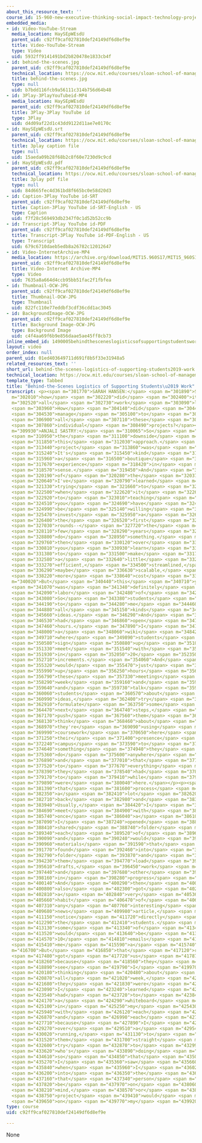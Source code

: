 ```yaml
---
about_this_resource_text: ''
course_id: 15-960-new-executive-thinking-social-impact-technology-projects-fall-2017-spring-2018
embedded_media:
- id: Video-YouTube-Stream
  media_location: HaySEpWEsdU
  parent_uid: c92ff9caf027810def24149df6d8ef9e
  title: Video-YouTube-Stream
  type: Video
  uid: 5932ff9141491bd2b820478e1833cb4f
- id: behind-the-scenes.jpg
  parent_uid: c92ff9caf027810def24149df6d8ef9e
  technical_location: https://ocw.mit.edu/courses/sloan-school-of-management/15-960-new-executive-thinking-social-impact-technology-projects-fall-2017-spring-2018/instructor-insights/behind-the-scenes-logistics-of-supporting-students2019-work/behind-the-scenes.jpg
  title: behind-the-scenes.jpg
  type: null
  uid: b7bdd116fcb9a56111c314b756d64b48
- id: 3Play-3PlayYouTubeid-MP4
  media_location: HaySEpWEsdU
  parent_uid: c92ff9caf027810def24149df6d8ef9e
  title: 3Play-3Play YouTube id
  type: 3Play
  uid: d4d09af22d1c43dd9122d11ae7e0170c
- id: HaySEpWEsdU.srt
  parent_uid: c92ff9caf027810def24149df6d8ef9e
  technical_location: https://ocw.mit.edu/courses/sloan-school-of-management/15-960-new-executive-thinking-social-impact-technology-projects-fall-2017-spring-2018/instructor-insights/behind-the-scenes-logistics-of-supporting-students2019-work/HaySEpWEsdU.srt
  title: 3play caption file
  type: null
  uid: 15aeda09b28f68b2c8f60e7230d9c9cd
- id: HaySEpWEsdU.pdf
  parent_uid: c92ff9caf027810def24149df6d8ef9e
  technical_location: https://ocw.mit.edu/courses/sloan-school-of-management/15-960-new-executive-thinking-social-impact-technology-projects-fall-2017-spring-2018/instructor-insights/behind-the-scenes-logistics-of-supporting-students2019-work/HaySEpWEsdU.pdf
  title: 3play pdf file
  type: null
  uid: 84d665fec4d361bd8f665bc0e58d20d3
- id: Caption-3Play YouTube id-SRT
  parent_uid: c92ff9caf027810def24149df6d8ef9e
  title: Caption-3Play YouTube id-SRT-English - US
  type: Caption
  uid: f7f28c569493db2347f0c1d52b52cc9b
- id: Transcript-3Play YouTube id-PDF
  parent_uid: c92ff9caf027810def24149df6d8ef9e
  title: Transcript-3Play YouTube id-PDF-English - US
  type: Transcript
  uid: 679c6710daeb5edb8a26782c12012647
- id: Video-InternetArchive-MP4
  media_location: https://archive.org/download/MIT15.960S17/MIT15_960S17_Sastry_Instructor_Interview_300k.mp4
  parent_uid: c92ff9caf027810def24149df6d8ef9e
  title: Video-Internet Archive-MP4
  type: Video
  uid: 7635a8a664d4ccb95bb51fac2f1fbfea
- id: Thumbnail-OCW-JPG
  parent_uid: c92ff9caf027810def24149df6d8ef9e
  title: Thumbnail-OCW-JPG
  type: Thumbnail
  uid: 822fc110e77eddbf3cdf36cdd1ac3045
- id: BackgroundImage-OCW-JPG
  parent_uid: c92ff9caf027810def24149df6d8ef9e
  title: Background Image-OCW-JPG
  type: Background Image
  uid: c4f4aa69f6b9e856daae5ae45ff8cb73
inline_embed_id: 1490005behindthesceneslogisticsofsupportingstudentswork25734586
layout: video
order_index: null
parent_uid: 01ed403649711d691f8b5f33e31948a5
related_resources_text: ''
short_url: behind-the-scenes-logistics-of-supporting-students2019-work
technical_location: https://ocw.mit.edu/courses/sloan-school-of-management/15-960-new-executive-thinking-social-impact-technology-projects-fall-2017-spring-2018/instructor-insights/behind-the-scenes-logistics-of-supporting-students2019-work
template_type: Tabbed
title: "Behind-the-Scenes Logistics of Supporting Students\u2019 Work"
transcript: <p><span m="301770">SARAH HANSEN:</span> <span m="301890">So</span> <span
  m="302010">how</span> <span m="302220">did</span> <span m="302400">it</span> <span
  m="302520">all</span> <span m="302730">work</span> <span m="303090">logistically?</span>
  <span m="303960">How</span> <span m="304140">did</span> <span m="304410">you</span>
  <span m="304530">manage</span> <span m="305100">to</span> <span m="305730">create</span>
  <span m="306900">all</span> <span m="307110">these</span> <span m="307320">different</span>
  <span m="307860">individual</span> <span m="308490">projects?</span></p><p><span
  m="309930">ANJALI SASTRY:</span> <span m="310065">So</span> <span m="310470">that's</span>
  <span m="310950">the</span> <span m="311100">downside</span> <span m="311730">of</span>
  <span m="311850">this</span> <span m="312030">approach.</span> <span m="313200">Each</span>
  <span m="313440">project</span> <span m="313860">was</span> <span m="314010">customized.</span>
  <span m="315240">It's</span> <span m="315450">kind</span> <span m="315750">of</span>
  <span m="315960">a</span> <span m="316500">boutique</span> <span m="317280">learning</span>
  <span m="317670">experience</span> <span m="318420">in</span> <span m="318510">a</span>
  <span m="318570">sense.</span> <span m="319450">And</span> <span m="320010">one</span>
  <span m="320190">of</span> <span m="320280">the</span> <span m="320370">things</span>
  <span m="320640">I've</span> <span m="320790">learned</span> <span m="321030">about</span>
  <span m="321330">trying</span> <span m="321660">to</span> <span m="321780">innovate</span>
  <span m="322500">when</span> <span m="322620">it</span> <span m="322680">comes</span>
  <span m="322920">to</span> <span m="323010">teaching</span> <span m="324060">is</span>
  <span m="324510">you</span> <span m="324690">have</span> <span m="324870">to</span>
  <span m="324990">be</span> <span m="325140">willing</span> <span m="325380">to</span>
  <span m="325470">invest</span> <span m="325950">a</span> <span m="326040">lot</span>
  <span m="326400">the</span> <span m="326520">first</span> <span m="326820">few</span>
  <span m="327030">rounds--</span> <span m="327720">the</span> <span m="327810">first</span>
  <span m="328110">few</span> <span m="328290">years</span> <span m="328710">you</span>
  <span m="328800">do</span> <span m="328950">something.</span> <span m="329610">And</span>
  <span m="329760">then</span> <span m="330120">over</span> <span m="330360">time,</span>
  <span m="330810">you</span> <span m="330930">learn</span> <span m="331230">how</span>
  <span m="331380">to</span> <span m="331500">make</span> <span m="331770">it</span>
  <span m="332580">a</span> <span m="332640">little</span> <span m="332910">more</span>
  <span m="333270">efficient,</span> <span m="334500">streamlined,</span> <span m="335930">and</span>
  <span m="336290">maybe</span> <span m="336630">scalable,</span> <span m="337830">and</span>
  <span m="338220">more</span> <span m="338640">cost</span> <span m="338940">effective.</span></p><p><span
  m="340020">But</span> <span m="340440">this</span> <span m="340710">year</span>
  <span m="341070">was</span> <span m="341340">definitely</span> <span m="342030">a</span>
  <span m="342090">labor</span> <span m="342480">of</span> <span m="342600">love.</span>
  <span m="343080">So</span> <span m="343380">students</span> <span m="343920">came</span>
  <span m="344190">to</span> <span m="344280">me</span> <span m="344460">with</span>
  <span m="344880">all</span> <span m="345150">kinds</span> <span m="345540">of</span>
  <span m="345660">ideas.</span> <span m="346290">And</span> <span m="346410">I</span>
  <span m="346530">had</span> <span m="346860">open</span> <span m="347130">office</span>
  <span m="347460">hours.</span> <span m="347890">I</span> <span m="347990">have</span>
  <span m="348000">a</span> <span m="348060">wiki</span> <span m="348420">page</span>
  <span m="349710">where</span> <span m="349890">students</span> <span m="350370">can</span>
  <span m="350580">sign</span> <span m="350880">up</span> <span m="351000">to</span>
  <span m="351330">meet</span> <span m="351540">with</span> <span m="351720">me</span>
  <span m="351930">in</span> <span m="352050">20</span> <span m="352350">minute</span>
  <span m="352710">increments.</span> <span m="354060">And</span> <span m="355170">I</span>
  <span m="355320">would</span> <span m="355470">just</span> <span m="355650">set</span>
  <span m="355990">up</span> <span m="356250">hours</span> <span m="356670">of</span>
  <span m="356790">these</span> <span m="357330">meetings</span> <span m="357990">every</span>
  <span m="358290">week</span> <span m="359160">and</span> <span m="359370">sit</span>
  <span m="359640">and</span> <span m="359730">talk</span> <span m="359970">to</span>
  <span m="360060">students</span> <span m="360570">about</span> <span m="360810">their</span>
  <span m="360990">ideas,</span> <span m="362400">try</span> <span m="362700">to</span>
  <span m="362910">formulate</span> <span m="363750">some</span> <span m="363990">reasonable</span>
  <span m="364470">next</span> <span m="364740">steps,</span> <span m="366870">really</span>
  <span m="367170">push</span> <span m="367560">them</span> <span m="367950">to</span>
  <span m="368130">think</span> <span m="368460">about</span> <span m="368760">how</span>
  <span m="368970">they're</span> <span m="369090">using</span> <span m="369750">their</span>
  <span m="369990">coursework</span> <span m="370650">here</span> <span m="371130">and</span>
  <span m="371250">their</span> <span m="371400">presence</span> <span m="372000">on</span>
  <span m="372240">campus</span> <span m="373590">to</span> <span m="373800">craft</span>
  <span m="374640">something</span> <span m="374940">they</span> <span m="375060">couldn't</span>
  <span m="375360">do</span> <span m="375600">anywhere</span> <span m="375930">else</span>
  <span m="376890">and</span> <span m="377010">that</span> <span m="377190">spoke</span>
  <span m="377520">to</span> <span m="377670">everything</span> <span m="378120">else</span>
  <span m="378390">they</span> <span m="378540">had</span> <span m="378720">access</span>
  <span m="379170">to</span> <span m="379410">while</span> <span m="379740">they</span>
  <span m="379890">were</span> <span m="380040">here.</span></p><p><span m="381060">So</span>
  <span m="381390">that</span> <span m="381600">process</span> <span m="382170">took</span>
  <span m="382350">a</span> <span m="382410">lot</span> <span m="382620">of</span>
  <span m="382710">back</span> <span m="382980">and</span> <span m="383070">forth.</span>
  <span m="383940">Usually,</span> <span m="384420">I</span> <span m="384540">would</span>
  <span m="384690">meet</span> <span m="384900">with</span> <span m="385020">students</span>
  <span m="385740">once</span> <span m="386040">a</span> <span m="386100">week.</span>
  <span m="387090">I</span> <span m="387240">opened</span> <span m="388320">a</span>
  <span m="388410">shared</span> <span m="388740">folder</span> <span m="389160">with</span>
  <span m="389340">each</span> <span m="389520">of</span> <span m="389640">them</span>
  <span m="390090">and</span> <span m="390240">would</span> <span m="390420">shoot</span>
  <span m="390960">materials</span> <span m="391590">that</span> <span m="391710">I</span>
  <span m="391770">found</span> <span m="392460">into</span> <span m="392700">the</span>
  <span m="392790">folder</span> <span m="393870">and</span> <span m="393990">have</span>
  <span m="394230">them</span> <span m="394770">load</span> <span m="395340">their</span>
  <span m="395610">drafts,</span> <span m="396450">work</span> <span m="396720">plans,</span>
  <span m="397440">and</span> <span m="397680">other</span> <span m="397920">work</span>
  <span m="398160">in</span> <span m="398280">progress</span> <span m="398820">there.</span>
  <span m="400140">And</span> <span m="400290">then</span> <span m="400620">I</span>
  <span m="400800">also</span> <span m="402300">got</span> <span m="402540">into</span>
  <span m="402810">a</span> <span m="402840">very</span> <span m="405360">quick</span>
  <span m="405660">habit</span> <span m="406470">of</span> <span m="406710">sending</span>
  <span m="407310">any</span> <span m="407760">interesting</span> <span m="408570">reading,</span>
  <span m="409680">news</span> <span m="409980">article,</span> <span m="410700">conference</span>
  <span m="411150">notice</span> <span m="411720">directly</span> <span m="412200">to</span>
  <span m="412290">the</span> <span m="412410">students.</span> <span m="412890">So</span>
  <span m="413130">some</span> <span m="413340">of</span> <span m="413400">them</span>
  <span m="413520">would</span> <span m="413640">be</span> <span m="413760">getting</span>
  <span m="414570">10</span> <span m="414810">emails</span> <span m="415200">from</span>
  <span m="415410">me</span> <span m="415590">a</span> <span m="415740">week.</span></p><p><span
  m="416700">But</span> <span m="416850">that</span> <span m="417120">really</span>
  <span m="417480">got</span> <span m="417720">us</span> <span m="417870">going</span>
  <span m="418260">because</span> <span m="418560">they</span> <span m="418680">could</span>
  <span m="418890">see</span> <span m="419790">I</span> <span m="419970">was</span>
  <span m="420180">thinking</span> <span m="420480">about</span> <span m="420750">it</span>
  <span m="420870">all</span> <span m="421020">week,</span> <span m="421530">and</span>
  <span m="421680">they</span> <span m="421830">were</span> <span m="422010">too.</span>
  <span m="423090">I</span> <span m="423240">learned</span> <span m="423510">I</span>
  <span m="423540">had</span> <span m="423720">to</span> <span m="423840">keep</span>
  <span m="424170">a</span> <span m="424290">whiteboard</span> <span m="424830">up</span>
  <span m="425100">in</span> <span m="425250">my</span> <span m="425430">office</span>
  <span m="425940">with</span> <span m="426120">each</span> <span m="426360">project</span>
  <span m="426870">and</span> <span m="426990">each</span> <span m="427170">person,</span>
  <span m="427710">because</span> <span m="427890">I</span> <span m="427980">had</span>
  <span m="429270">over</span> <span m="429510">a</span> <span m="429540">dozen</span>
  <span m="430020">running,</span> <span m="431130">to</span> <span m="431250">keep</span>
  <span m="431520">them</span> <span m="431700">straight</span> <span m="432420">and</span>
  <span m="432600">try</span> <span m="432870">to</span> <span m="432990">remember</span>
  <span m="433620">who's</span> <span m="433890">doing</span> <span m="434160">what</span>
  <span m="434610">so</span> <span m="434850">that</span> <span m="435090">when</span>
  <span m="435270">I</span> <span m="435360">saw</span> <span m="435660">it--</span>
  <span m="435840">when</span> <span m="435960">I</span> <span m="436020">came</span>
  <span m="436200">into</span> <span m="436350">the</span> <span m="436500">office--</span>
  <span m="437160">that</span> <span m="437340">person</span> <span m="437730">would</span>
  <span m="437820">be</span> <span m="437970">on</span> <span m="438060">my</span>
  <span m="438210">mind,</span> <span m="438570">or</span> <span m="438630">that</span>
  <span m="438750">project</span> <span m="439410">would</span> <span m="439560">be</span>
  <span m="439650">on</span> <span m="439770">my</span> <span m="439920">mind.</span></p>
type: course
uid: c92ff9caf027810def24149df6d8ef9e

---
```

None